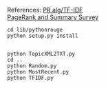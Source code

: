 References:
[PR alg/TF-IDF](http://www.cs.uccs.edu/~jkalita/papers/2010/SharifiBeauxSocialcom2010.pdf)  
[PageRank and Summary Survey](http://www.aclweb.org/anthology/W/W13/W13-11.pdf#page=30)


	cd lib/pythonrouge
	python setup.py install


    python TopicXML2TXT.py
    cd ..
    python Random.py
    python MostRecent.py
    python TFIDF.py